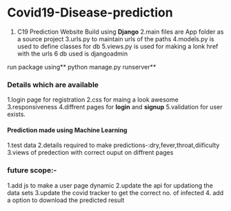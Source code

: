 # Covid19-Disease-prediction

1. C19 Prediction Website Build using **Django**
2.main files are App folder as a source project
3.urls.py to maintain urls of the paths
4.models.py is used to define classes for db
5.views.py is used for making a lonk href with the urls
6 db used is djangoadmin

run package using** python manage.py runserver**

### Details which are available 

1.login page for registration
2.css for maing a look awesome 
3.responsiveness
4.diffrent pages for **login** and **signup**
5.validation for user exists.

#### Prediction made using Machine Learning 

1.test data 
2.details required to make predictions-:dry,fever,throat,diificulty
3.views of predection with correct ouput on diffrent pages

### future scope:-
1.add js to make a user page dynamic
2.update the api for updationg the data sets
3.update the covid tracker to get the correct no. of infected
4. add a option to download the predicted result
